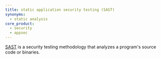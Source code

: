 ```yaml
---
title: static application security testing (SAST)
synonyms:
  - static analysis
core_product:
  - security
  - appsec
---
```


[SAST][1] is a security testing methodology that analyzes a program's source code or binaries.

[1]: https://en.wikipedia.org/wiki/Static_application_security_testing
